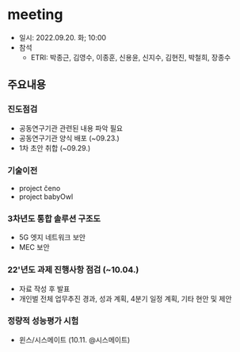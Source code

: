 # meeting
- 일시: 2022.09.20. 화; 10:00
- 참석
  - ETRI: 박종근, 김영수, 이종훈, 신용윤, 신지수, 김현진, 박철희, 장종수

## 주요내용
### 진도점검
- 공동연구기관 관련된 내용 파악 필요
- 공동연구기관 양식 배포 (~09.23.)
- 1차 초안 취합 (~09.29.)

### 기술이전
- project ĉeno
- project babyOwl

### 3차년도 통합 솔루션 구조도
- 5G 엣지 네트워크 보안
- MEC 보안

### 22'년도 과제 진행사항 점검 (~10.04.)
- 자료 작성 후 발표
- 개인벌 전체 업무추진 경과, 성과 계획, 4분기 일정 계획, 기타 현안 및 제안

### 정량적 성능평가 시험
- 윈스/시스메이트 (10.11. @시스메이트)

